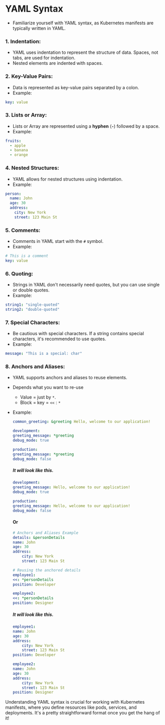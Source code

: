 # YAML Syntax

- Familiarize yourself with YAML syntax, as Kubernetes manifests are typically written in YAML.

### 1. **Indentation:**

- YAML uses indentation to represent the structure of data. Spaces, not tabs, are used for indentation.
- Nested elements are indented with spaces.

### 2. **Key-Value Pairs:**

- Data is represented as key-value pairs separated by a colon.
- Example:

```yaml
key: value
```

### 3. **Lists or Array:**

- Lists or Array are represented using a **hyphen** (**`-`**) followed by a space.
- Example:

```yaml
fruits:
  - apple
  - banana
  - orange
```

### 4. **Nested Structures:**

- YAML allows for nested structures using indentation.
- Example:

```yaml
person:
  name: John
  age: 30
  address:
    city: New York
    street: 123 Main St
```

### 5. **Comments:**

- Comments in YAML start with the `#` symbol.
- Example:

```yaml
# This is a comment
key: value
```

### 6. **Quoting:**

- Strings in YAML don't necessarily need quotes, but you can use single or double quotes.
- Example:

```yaml
string1: "single-quoted"
string2: "double-quoted"
```

### 7. **Special Characters:**

- Be cautious with special characters. If a string contains special characters, it's recommended to use quotes.
- Example:

```yaml
message: "This is a special: char"
```

### 8. **Anchors and Aliases:**

- YAML supports anchors and aliases to reuse elements.
- Depends what you want to re-use
  - Value = just by `*`.
  - Block = key = `<<` : `*`
- Example:

  ```yaml
  common_greeting: &greeting Hello, welcome to our application!

  development:
  greeting_message: *greeting
  debug_mode: true

  production:
  greeting_message: *greeting
  debug_mode: false
  ```

  ##### It will look like this.

  ```yaml
  development:
  greeting_message: Hello, welcome to our application!
  debug_mode: true

  production:
  greeting_message: Hello, welcome to our application!
  debug_mode: false
  ```

  #### Or

  ```yaml
  # Anchors and Aliases Example
  details: &personDetails
  name: John
  age: 30
  address:
      city: New York
      street: 123 Main St

  # Reusing the anchored details
  employee1:
  <<: *personDetails
  position: Developer

  employee2:
  <<: *personDetails
  position: Designer
  ```

  ##### It will look like this.

  ```yaml
  employee1:
  name: John
  age: 30
  address:
      city: New York
      street: 123 Main St
  position: Developer

  employee2:
  name: John
  age: 30
  address:
      city: New York
      street: 123 Main St
  position: Designer
  ```

Understanding YAML syntax is crucial for working with Kubernetes manifests, where you define resources like pods, services, and deployments. It's a pretty straightforward format once you get the hang of it!
